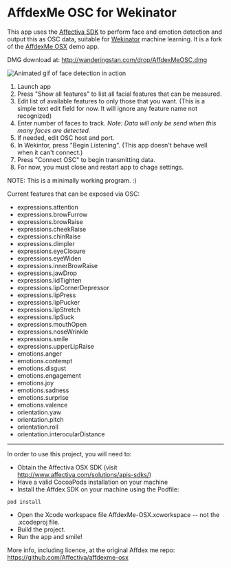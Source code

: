 AffdexMe OSC for Wekinator
===

This app uses the [Affectiva SDK](http://developer.affectiva.com) to perform face and emotion detection and output this as OSC data, suitable for [Wekinator](http://www.wekinator.org/) machine learning.  It is a fork of the [AffdexMe OSX](https://github.com/Affectiva/affdexme-osx) demo app.

DMG download at: http://wanderingstan.com/drop/AffdexMeOSC.dmg

![Animated gif of face detection in action](http://wanderingstan.com/drop/Affdex-OSC.gif)

1. Launch app
2. Press "Show all features" to list all facial features that can be measured.
3. Edit list of available features to only those that you want. (This is a simple text edit field for now. It will ignore any feature name not recognized)
4. Enter number of faces to track. _Note: Data will only be send when this many faces are detected._
5. If needed, edit OSC host and port.
1. In Wekintor, press "Begin Listening". (This app doesn't behave well when it can't connect.)
6. Press "Connect OSC" to begin transmitting data.
7. For now, you must close and restart app to chage settings.

NOTE: This is a minimally working program. :)

Current features that can be exposed via OSC:

- expressions.attention
- expressions.browFurrow
- expressions.browRaise
- expressions.cheekRaise
- expressions.chinRaise
- expressions.dimpler
- expressions.eyeClosure
- expressions.eyeWiden
- expressions.innerBrowRaise
- expressions.jawDrop
- expressions.lidTighten
- expressions.lipCornerDepressor
- expressions.lipPress
- expressions.lipPucker
- expressions.lipStretch
- expressions.lipSuck
- expressions.mouthOpen
- expressions.noseWrinkle
- expressions.smile
- expressions.upperLipRaise
- emotions.anger
- emotions.contempt
- emotions.disgust
- emotions.engagement
- emotions.joy
- emotions.sadness
- emotions.surprise
- emotions.valence
- orientation.yaw
- orientation.pitch
- orientation.roll
- orientation.interocularDistance

---

In order to use this project, you will need to:
- Obtain the Affectiva OSX SDK (visit http://www.affectiva.com/solutions/apis-sdks/)
- Have a valid CocoaPods installation on your machine
- Install the Affdex SDK on your machine using the Podfile:
```
pod install
```

- Open the Xcode workspace file AffdexMe-OSX.xcworkspace -- not the .xcodeproj file.
- Build the project.
- Run the app and smile!

More info, including licence, at the original Affdex me repo:
https://github.com/Affectiva/affdexme-osx
